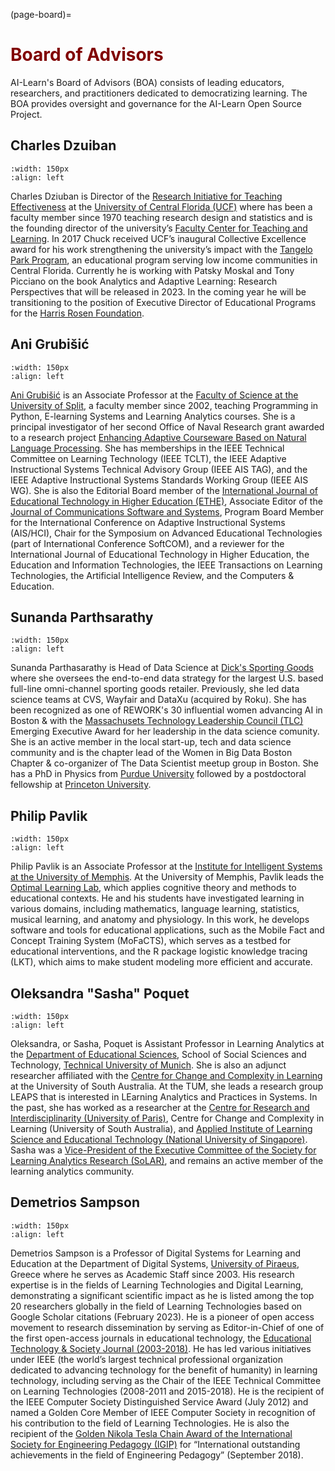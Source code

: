 (page-board)=
# <font color="maroon">Board of Advisors</font>

AI-Learn's Board of Advisors (BOA) consists of leading educators, researchers, and practitioners dedicated to democratizing learning. The BOA provides oversight and governance for the AI-Learn Open Source Project. 

## Charles Dzuiban 

```{image} /images/charles-dziuban.jpg
:width: 150px
:align: left
```


Charles Dziuban is Director of the [Research Initiative for Teaching Effectiveness](https://digitallearning.ucf.edu/impact-evaluation/) at the [University of Central Florida (UCF)](https://www.ucf.edu/) where has been a faculty member since 1970 teaching research design and statistics and is the founding director of the university’s [Faculty Center for Teaching and Learning](https://fctl.ucf.edu/). In 2017 Chuck received UCF’s inaugural Collective Excellence award for his work strengthening the university’s impact with the [Tangelo Park Program](https://www.rosengivesback.com/providing-hope-through-education/tangelo-park-program/), an educational program serving low income communities in Central Florida. Currently he is working with Patsky Moskal and Tony Picciano on the book Analytics and Adaptive Learning: Research Perspectives that will be released in 2023. In the coming year he will be transitioning to the position of Executive Director of Educational Programs for the [Harris Rosen Foundation](https://www.rosengivesback.com/the-harris-rosen-foundation/).   


## Ani Grubišić

```{image} /images/ani-grubisic.jpg
:width: 150px
:align: left
```

[Ani Grubišić](https://sites.google.com/a/pmfst.unist.hr/anigrubisic/?pli=1) is an Associate Professor at the [Faculty of Science at the University of Split](https://www.pmfst.unist.hr/djelatnici/?lang=en#1525257655586-c57ade79-8fc9), a faculty member since 2002, teaching Programming in Python, E-learning Systems and Learning Analytics courses. She is a principal investigator of her second Office of Naval Research grant awarded to a research project [Enhancing Adaptive Courseware Based on Natural Language Processing](https://www.acnltutor.net/). She has memberships in the IEEE Technical Committee on Learning Technology (IEEE TCLT), the IEEE Adaptive Instructional Systems Technical Advisory Group (IEEE AIS TAG), and the IEEE Adaptive Instructional Systems Standards Working Group (IEEE AIS WG). She is also the Editorial Board member of the [International Journal of Educational Technology in Higher Education (ETHE)](https://educationaltechnologyjournal.springeropen.com/about/editorial-board), Associate Editor of the [Journal of Communications Software and Systems](https://jcoms.fesb.unist.hr/editorial-team/), Program Board Member for the International Conference on Adaptive Instructional Systems (AIS/HCI), Chair for the Symposium on Advanced Educational Technologies (part of International Conference SoftCOM), and a reviewer for the International Journal of Educational Technology in Higher Education, the Education and Information Technologies, the IEEE Transactions on Learning Technologies, the Artificial Intelligence Review, and the Computers & Education.


## Sunanda Parthsarathy

```{image} /images/parthasarathy.jpg
:width: 150px
:align: left
```

Sunanda Parthasarathy is Head of Data Science at [Dick's Sporting Goods](https://www.dickssportinggoods.com/) where she oversees the end-to-end data strategy for the largest U.S. based full-line omni-channel sporting goods retailer. Previously, she led data science teams at CVS, Wayfair and DataXu (acquired by Roku). She has been recognized as one of REWORK's 30 influential women advancing AI in Boston & with the [Massachusets Technology Leadership Council (TLC)](https://www.masstlc.org/) Emerging Executive Award for her leadership in the data science comunity. She is an active member in the local start-up, tech and data science community and is the chapter lead of the Women in Big Data Boston Chapter & co-organizer of The Data Scientist meetup group in Boston. She has a PhD in Physics from [Purdue University](https://www.purdue.edu/) followed by a postdoctoral fellowship at [Princeton University](https://www.princeton.edu/).


## Philip Pavlik
```{image} /images/philip-pavlik.jpg
:width: 150px
:align: left
```

Philip Pavlik is an Associate Professor at the [Institute for Intelligent Systems at the University of Memphis](https://www.memphis.edu/iis/). At the University of Memphis, Pavlik leads the [Optimal Learning Lab](http://optimallearning.org/#:~:text=The%20Optimal%20Learning%20Lab%20at,to%20sequence%20and%20schedule%20practice.), which applies cognitive theory and methods to educational contexts. He and his students have investigated learning in various domains, including mathematics, language learning, statistics, musical learning, and anatomy and physiology. In this work, he develops software and tools for educational applications, such as the Mobile Fact and Concept Training System (MoFaCTS), which serves as a testbed for educational interventions, and the R package logistic knowledge tracing (LKT), which aims to make student modeling more efficient and accurate.

## Oleksandra "Sasha" Poquet

```{image} /images/sasha-poquet.jpg
:width: 150px
:align: left
```

Oleksandra, or Sasha, Poquet is Assistant Professor in Learning Analytics at the [Department of Educational Sciences](https://www.edu.sot.tum.de/en/edu/home/), School of Social Sciences and Technology, [Technical University of Munich](https://www.tum.de/). She is also an adjunct researcher affiliated with the [Centre for Change and Complexity in Learning](https://www.unisa.edu.au/research/c3l/) at the University of South Australia. At the TUM, she leads a research group LEAPS that is interested in LEarning Analytics and Practices in Systems. In the past, she has worked as a researcher at the [Centre for Research and Interdisciplinarity (University of Paris)](https://mooc.global/cri/), Centre for Change and Complexity in Learning (University of South Australia), and [Applied Institute of Learning Science and Educational Technology (National University of Singapore)](https://nus.edu.sg/alset/our-staff/). Sasha was a [Vice-President of the Executive Committee of the Society for Learning Analytics Research (SoLAR)](https://www.solaresearch.org/about/governance/), and remains an active member of the learning analytics community.

## Demetrios Sampson

```{image} /images/demetriossampson.jpg
:width: 150px
:align: left
```

 Demetrios Sampson is a Professor of Digital Systems for Learning and Education at the Department of Digital Systems, [University of Piraeus](https://www.unipi.gr/unipi/en/), Greece where he serves as Academic Staff since 2003.  His research expertise is in the fields of Learning Technologies and Digital Learning, demonstrating a significant scientific impact as he is listed among the top 20 researchers globally in the field of Learning Technologies based on Google Scholar citations (February 2023). He is a pioneer of open access movement to research dissemination by serving as Editor-in-Chief of one of the first open-access journals in educational technology, the [Educational Technology & Society Journal (2003-2018)](https://www.j-ets.net/). He has led various initiatives under IEEE (the world’s largest technical professional organization dedicated to advancing technology for the benefit of humanity) in learning technology, including serving as the Chair of the IEEE Technical Committee on Learning Technologies (2008-2011 and 2015-2018). He is the recipient of the IEEE Computer Society Distinguished Service Award (July 2012) and named a Golden Core Member of IEEE Computer Society in recognition of his contribution to the field of Learning Technologies. He is also the recipient of the [Golden Nikola Tesla Chain Award of the International Society for Engineering Pedagogy (IGIP)](https://www.igip.org/IGIP_award_nicola-tesla-chain.php) for “International outstanding achievements in the field of Engineering Pedagogy” (September 2018).